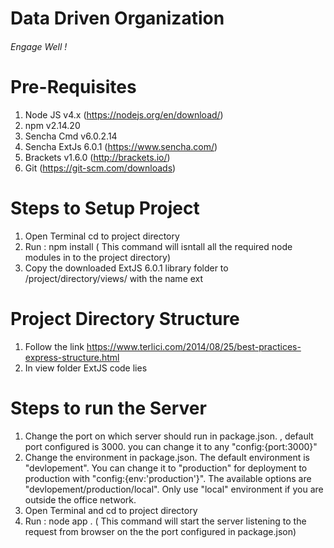 # Data Driven Organization
###### Engage Well !
     
# Pre-Requisites    
1. Node JS v4.x (https://nodejs.org/en/download/)
2. npm v2.14.20 
3. Sencha Cmd v6.0.2.14
4. Sencha ExtJs 6.0.1 (https://www.sencha.com/)
5. Brackets v1.6.0 (http://brackets.io/)
6. Git (https://git-scm.com/downloads)

# Steps to Setup Project
1. Open Terminal cd to project directory
2. Run : npm install ( This command will isntall all the required node modules in to the project directory)
3. Copy the downloaded ExtJS 6.0.1 library folder to /project/directory/views/ with the name ext

# Project Directory Structure
1. Follow the link https://www.terlici.com/2014/08/25/best-practices-express-structure.html
2. In view folder ExtJS code lies


# Steps to run the Server
1. Change the port on which server should run in package.json. , default port configured is 3000. you can change it to any "config:{port:3000}"
2. Change the environment in package.json. The default environment is "devlopement". You can change it to "production" for deployment to production with "config:{env:'production'}". The available options are "devlopement/production/local". Only use "local" environment if you are outside the office network.
2. Open Terminal and cd to project directory
3. Run : node app . ( This command will start the server listening to the request from browser on the the port configured in package.json)

